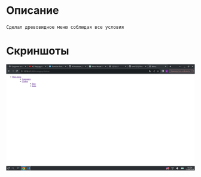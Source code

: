 # Описание 

    Сделал древовидное меню соблюдая все условия 


# Скриншоты 

![alt text](image.png)
